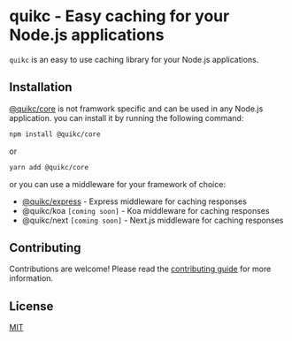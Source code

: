# quikc - Easy caching for your Node.js applications

`quikc` is an easy to use caching library for your Node.js applications. 

## Installation

[@quikc/core](/packages/core) is not framwork specific and can be used in any Node.js application.
you can install it by running the following command:

```bash
npm install @quikc/core
```

or

```bash
yarn add @quikc/core
```

or you can use a middleware for your framework of choice:

- [@quikc/express](/packages/express) - Express middleware for caching responses
- @quikc/koa `[coming soon]` - Koa middleware for caching responses
- @quikc/next `[coming soon]` - Next.js middleware for caching responses

## Contributing

Contributions are welcome! Please read the [contributing guide](CONTRIBUTING.md) for more information.

## License

[MIT](https://github.com/triyanox/quikc/blob/main/LICENSE)
